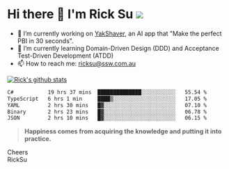 # Hi there 👋 I'm Rick Su ![](https://komarev.com/ghpvc/?username=ricksu978)
<!--
**ricksu978/ricksu978** is a ✨ _special_ ✨ repository because its `README.md` (this file) appears on your GitHub profile.

Here are some ideas to get you started:
-->
- 🔭 I’m currently working on [YakShaver](https://yakshaver.ai/), an AI app that "Make the perfect PBI in 30 seconds".
- 🌱 I’m currently learning Domain-Driven Design (DDD) and Acceptance Test-Driven Development (ATDD)
- 📫 How to reach me: ricksu@ssw.com.au
<!--
- 👯 I’m looking to collaborate on ...
- 🤔 I’m looking for help with ...
- 💬 Ask me about ...
-->
<!--
- 😄 Pronouns: ...
- ⚡ Fun fact: ...
-->
[![Rick's github stats](https://github-readme-stats.vercel.app/api?username=ricksu978&theme=dark)](https://github.com/ricksu978/ricksu978)

<!--START_SECTION:waka-->

```txt
C#           19 hrs 37 mins  ██████████████░░░░░░░░░░░   55.54 %
TypeScript   6 hrs 1 min     ████▒░░░░░░░░░░░░░░░░░░░░   17.05 %
YAML         2 hrs 30 mins   █▓░░░░░░░░░░░░░░░░░░░░░░░   07.10 %
Binary       2 hrs 23 mins   █▓░░░░░░░░░░░░░░░░░░░░░░░   06.78 %
JSON         2 hrs 10 mins   █▓░░░░░░░░░░░░░░░░░░░░░░░   06.15 %
```

<!--END_SECTION:waka-->

> **Happiness comes from acquiring the knowledge and putting it into practice.**

Cheers  
RickSu 
